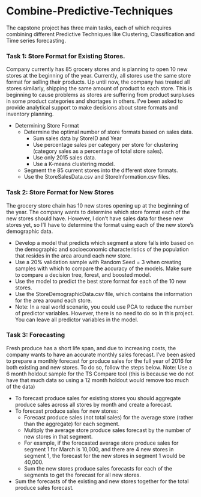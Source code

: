 # Combine-Predictive-Techniques
The capstone project has three main tasks, each of which requires combining different Predictive Techniques like Clustering, Classification and Time series forecasting.
### Task 1: Store Format for Existing Stores.
Company currently has 85 grocery stores and is planning to open 10 new stores at the beginning of the year. Currently, all stores use the same store format for selling their products. Up until now, the company has treated all stores similarly, shipping the same amount of product to each store. This is beginning to cause problems as stores are suffering from product surpluses in some product categories and shortages in others. I've been asked to provide analytical support to make decisions about store formats and inventory planning.
- Determining Store Format
    - Determine the optimal number of store formats based on sales data.
        - Sum sales data by StoreID and Year
        - Use percentage sales per category per store for clustering (category sales as a percentage of total store sales).
        - Use only 2015 sales data.
        - Use a K-means clustering model.
    - Segment the 85 current stores into the different store formats.
    - Use the StoreSalesData.csv and StoreInformation.csv files.
### Task 2: Store Format for New Stores
The grocery store chain has 10 new stores opening up at the beginning of the year. The company wants to determine which store format each of the new stores should have. However, I don’t have sales data for these new stores yet, so I’ll have to determine the format using each of the new store’s demographic data.
- Develop a model that predicts which segment a store falls into based on the demographic and socioeconomic characteristics of the population that resides in the area       around each new store.
- Use a 20% validation sample with Random Seed = 3 when creating samples with which to compare the accuracy of the models. Make sure to compare a decision tree,             forest, and boosted model.
- Use the model to predict the best store format for each of the 10 new stores.
- Use the StoreDemographicData.csv file, which contains the information for the area around each store.
- Note: In a real world scenario, you could use PCA to reduce the number of predictor variables. However, there is no need to do so in this project. You can leave all       predictor variables in the model.
### Task 3: Forecasting
Fresh produce has a short life span, and due to increasing costs, the company wants to have an accurate monthly sales forecast.
I’ve been asked to prepare a monthly forecast for produce sales for the full year of 2016 for both existing and new stores. To do so, follow the steps below.
Note: Use a 6 month holdout sample for the TS Compare tool (this is because we do not have that much data so using a 12 month holdout would remove too much of the data)
- To forecast produce sales for existing stores you should aggregate produce sales across all stores by month and create a forecast.
- To forecast produce sales for new stores:
    - Forecast produce sales (not total sales) for the average store (rather than the aggregate) for each segment.
    - Multiply the average store produce sales forecast by the number of new stores in that segment.
    - For example, if the forecasted average store produce sales for segment 1 for March is 10,000, and there are 4 new stores in segment 1, the forecast for the new         stores in segment 1 would be 40,000.
    - Sum the new stores produce sales forecasts for each of the segments to get the forecast for all new stores.
- Sum the forecasts of the existing and new stores together for the total produce sales forecast.
